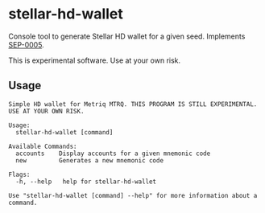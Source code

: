 # stellar-hd-wallet

Console tool to generate Stellar HD wallet for a given seed. Implements [SEP-0005](https://github.com/stellar/stellar-protocol/blob/master/ecosystem/sep-0005.md).

This is experimental software. Use at your own risk.

## Usage

```
Simple HD wallet for Metriq MTRQ. THIS PROGRAM IS STILL EXPERIMENTAL. USE AT YOUR OWN RISK.

Usage:
  stellar-hd-wallet [command]

Available Commands:
  accounts    Display accounts for a given mnemonic code
  new         Generates a new mnemonic code

Flags:
  -h, --help   help for stellar-hd-wallet

Use "stellar-hd-wallet [command] --help" for more information about a command.
```
